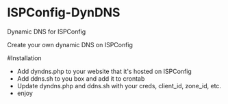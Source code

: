 # ISPConfig-DynDNS
Dynamic DNS for ISPConfig

Create your own dynamic DNS on ISPConfig

#Installation
- Add dyndns.php to your website that it's hosted on ISPConfig
- Add ddns.sh to you box and add it to crontab
- Update dyndns.php and ddns.sh with your creds, client_id, zone_id, etc.
- enjoy
